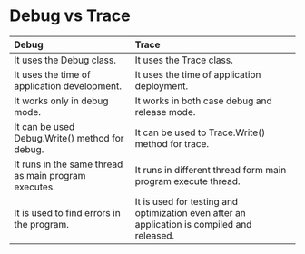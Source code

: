 # Debug vs	Trace

 Debug                                               | Trace           
:----------------------------------------------------|:-------------
It uses the Debug class.                             | It uses the Trace class.
It uses the time of application development.         | It uses the time of application deployment.    
It works only in debug mode.                         | It works in both case debug and release mode.     
It can be used Debug.Write() method for debug.       | It can be used to Trace.Write() method for trace.
It runs in the same thread as main program executes. | It runs in different thread form main program execute thread.
It is used to find errors in the program.            | It is used for testing and optimization even after an application is compiled and released.
